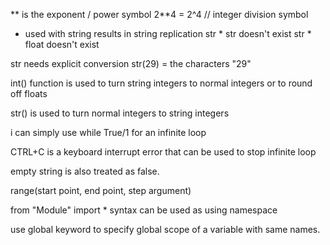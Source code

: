 ** is the exponent / power symbol  2**4 = 2^4
// integer division symbol
* used with string results in string replication 
str * str doesn't exist
str * float doesn't exist

str needs explicit conversion 
str(29) = the characters "29" 

int() function is used to turn string integers to normal integers or to round off floats

str() is used to turn normal integers to string integers

i can simply use while True/1 for an infinite loop

CTRL+C is a keyboard interrupt error that can be used to stop infinite loop 

empty string is also treated as false. 

range(start point, end point, step argument)

from "Module" import * syntax can be used as using namespace

use global keyword to specify global scope of a variable with same names. 

